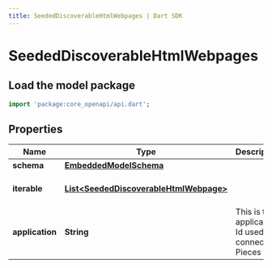 ```yaml
---
title: SeededDiscoverableHtmlWebpages | Dart SDK
---
```


# SeededDiscoverableHtmlWebpages

## Load the model package
```dart
import 'package:core_openapi/api.dart';
```

## Properties
Name | Type | Description | Notes
------------ | ------------- | ------------- | -------------
**schema** | [**EmbeddedModelSchema**](EmbeddedModelSchema) |  | [optional] 
**iterable** | [**List\<SeededDiscoverableHtmlWebpage\>**](SeededDiscoverableHtmlWebpage) |  | [default to const []]
**application** | **String** | This is the applicaiton Id used to connect to Pieces OS. | 




